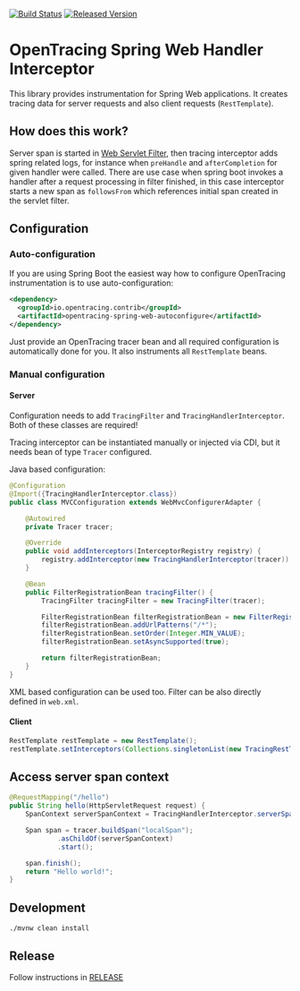 [![Build Status][ci-img]][ci] [![Released Version][maven-img]][maven]

# OpenTracing Spring Web Handler Interceptor

This library provides instrumentation for Spring  Web applications. It creates tracing data for 
server requests and also client requests (`RestTemplate`).

## How does this work?

Server span is started in [Web Servlet Filter](https://github.com/opentracing-contrib/java-web-servlet-filter),
then tracing interceptor adds spring related logs, for instance when `preHandle` and `afterCompletion` for given
handler were called. There are use case when spring boot invokes a handler after a request processing in filter
finished, in this case interceptor starts a new span as `followsFrom` which references initial span created in
the servlet filter.


## Configuration

### Auto-configuration
If you are using Spring Boot the easiest way how to configure OpenTracing instrumentation is to use auto-configuration:

```xml
<dependency>
  <groupId>io.opentracing.contrib</groupId>
  <artifactId>opentracing-spring-web-autoconfigure</artifactId>
</dependency>

```
Just provide an OpenTracing tracer bean and all required configuration is automatically
done for you. It also instruments all `RestTemplate` beans.

### Manual configuration

#### Server
Configuration needs to add `TracingFilter` and `TracingHandlerInterceptor`. Both of these classes
are required!

Tracing interceptor can be instantiated manually or injected via CDI, but
it needs bean of type `Tracer` configured.

Java based configuration:
```java
@Configuration
@Import({TracingHandlerInterceptor.class})
public class MVCConfiguration extends WebMvcConfigurerAdapter {

    @Autowired
    private Tracer tracer;

    @Override
    public void addInterceptors(InterceptorRegistry registry) {
        registry.addInterceptor(new TracingHandlerInterceptor(tracer));
    }

    @Bean
    public FilterRegistrationBean tracingFilter() {
        TracingFilter tracingFilter = new TracingFilter(tracer);

        FilterRegistrationBean filterRegistrationBean = new FilterRegistrationBean(tracingFilter);
        filterRegistrationBean.addUrlPatterns("/*");
        filterRegistrationBean.setOrder(Integer.MIN_VALUE);
        filterRegistrationBean.setAsyncSupported(true);

        return filterRegistrationBean;
    }
}
```

XML based configuration can be used too. Filter can be also directly defined in `web.xml`.

#### Client
```java
RestTemplate restTemplate = new RestTemplate();
restTemplate.setInterceptors(Collections.singletonList(new TracingRestTemplateInterceptor(tracer)));
```

## Access server span context
```java
@RequestMapping("/hello")
public String hello(HttpServletRequest request) {
    SpanContext serverSpanContext = TracingHandlerInterceptor.serverSpanContext(request);

    Span span = tracer.buildSpan("localSpan");
            .asChildOf(serverSpanContext)
            .start();

    span.finish();
    return "Hello world!";
}
```

## Development
```shell
./mvnw clean install
```

## Release
Follow instructions in [RELEASE](RELEASE.md)


   [ci-img]: https://travis-ci.org/opentracing-contrib/java-spring-web.svg?branch=master
   [ci]: https://travis-ci.org/opentracing-contrib/java-spring-web
   [maven-img]: https://img.shields.io/maven-central/v/io.opentracing.contrib/opentracing-spring-web-handler-interceptor.svg?maxAge=2592000
   [maven]: http://search.maven.org/#search%7Cga%7C1%7Copentracing-spring-web-handler-interceptor
